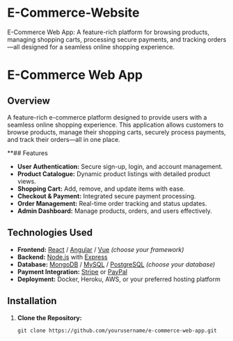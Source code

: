 # E-Commerce-Website
E-Commerce Web App: A feature-rich platform for browsing products, managing shopping carts, processing secure payments, and tracking orders—all designed for a seamless online shopping experience.


# E-Commerce Web App

## Overview
A feature-rich e-commerce platform designed to provide users with a seamless online shopping experience. This application allows customers to browse products, manage their shopping carts, securely process payments, and track their orders—all in one place.

**## Features
- **User Authentication:** Secure sign-up, login, and account management.
- **Product Catalogue:** Dynamic product listings with detailed product views.
- **Shopping Cart:** Add, remove, and update items with ease.
- **Checkout & Payment:** Integrated secure payment processing.
- **Order Management:** Real-time order tracking and status updates.
- **Admin Dashboard:** Manage products, orders, and users effectively.

## Technologies Used
- **Frontend:** [React](https://reactjs.org/) / [Angular](https://angular.io/) / [Vue](https://vuejs.org/) *(choose your framework)*
- **Backend:** [Node.js](https://nodejs.org/) with [Express](https://expressjs.com/)
- **Database:** [MongoDB](https://www.mongodb.com/) / [MySQL](https://www.mysql.com/) / [PostgreSQL](https://www.postgresql.org/) *(choose your database)*
- **Payment Integration:** [Stripe](https://stripe.com/) or [PayPal](https://www.paypal.com/)
- **Deployment:** Docker, Heroku, AWS, or your preferred hosting platform

## Installation

1. **Clone the Repository:**
   ```bash**
   git clone https://github.com/yourusername/e-commerce-web-app.git
